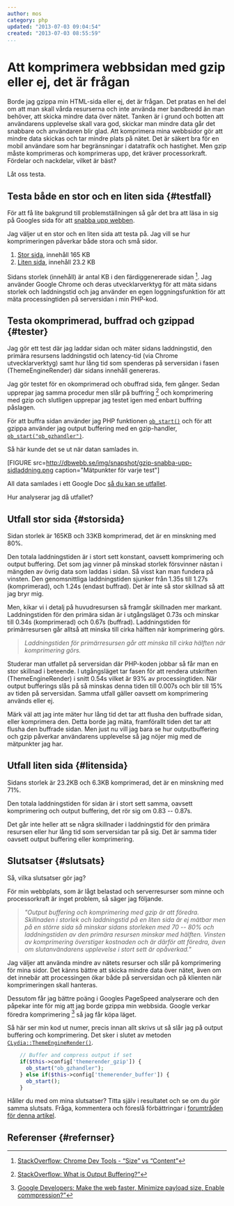 ```yaml
---
author: mos
category: php
updated: "2013-07-03 09:04:54"
created: "2013-07-03 08:55:59"
...
```

Att komprimera webbsidan med gzip eller ej, det är frågan
==================================

Borde jag gzippa min HTML-sida eller ej, det är frågan. Det pratas en hel del om att man skall vårda resurserna och inte använda mer bandbredd än man behöver, att skicka mindre data över nätet. Tanken är i grund och botten att användarens upplevelse skall vara god, skickar man mindre data går det snabbare och användaren blir glad. Att komprimera mina webbsidor gör att mindre data skickas och tar mindre plats på nätet. Det är säkert bra för en mobil användare som har begränsningar i datatrafik och hastighet. Men gzip måste komprimeras och komprimeras upp, det kräver processorkraft. Fördelar och nackdelar, vilket är bäst? 

Låt oss testa.

<!--more-->


Testa både en stor och en liten sida {#testfall}
---------------------------------------

För att få lite bakgrund till problemställningen så går det bra att läsa in sig på Googles sida för att [snabba upp webben](https://developers.google.com/speed/pagespeed/insights).

Jag väljer ut en stor och en liten sida att testa på. Jag vill se hur komprimeringen påverkar både stora och små sidor.

1. [Stor sida](http://dbwebb.se/v2/kunskap/kom-i-gang-med-php-pa-20-steg), innehåll 165 KB
2. [Liten sida](http://dbwebb.se/v2/kunskap/bth-s-labmiljo-for-webbprogrammering), innehåll 23.2 KB

Sidans storlek (innehåll) är antal KB i den färdiggenererade sidan [^1]. Jag använder Google Chrome och deras utvecklarverktyg för att mäta sidans storlek och laddningstid och jag använder en egen loggningsfunktion för att mäta processingtiden på serversidan i min PHP-kod.



Testa okomprimerad, buffrad och gzippad {#tester}
---------------------------------------

Jag gör ett test där jag laddar sidan och mäter sidans laddningstid, den primära resursens laddningstid och latency-tid (via Chrome utvecklarverktyg) samt hur lång tid som spenderas på serversidan i fasen (ThemeEngineRender) där sidans innehåll genereras.

Jag gör testet för en okomprimerad och obuffrad sida, fem gånger. Sedan upprepar jag samma procedur men slår på buffring [^2] och komprimering med gzip och slutligen upprepar jag testet igen med enbart buffring påslagen.

För att buffra sidan använder jag PHP funktionen [`ob_start()`](http://php.net/function.ob-start.php) och för att gzippa använder jag output buffering med en gzip-handler, [`ob_start("ob_gzhandler")`](http://php.net/function.ob-gzhandler.php).


Så här kunde det se ut när datan samlades in.

[FIGURE src=http://dbwebb.se/img/snapshot/gzip-snabba-upp-sidladdning.png caption="Mätpunkter för varje test"]

All data samlades i ett Google Doc [så du kan se utfallet](http://goo.gl/CHL7b).

Hur analyserar jag då utfallet?



Utfall stor sida {#storsida}
---------------------------------------

Sidan storlek är 165KB och 33KB komprimerad, det är en minskning med 80%.

Den totala laddningstiden är i stort sett konstant, oavsett komprimering och output buffering. Det som jag vinner på minskad storlek försvinner nästan i mängden av övrig data som laddas i sidan. Så visst kan man fundera på vinsten. Den genomsnittliga laddningstiden sjunker från 1.35s till 1.27s (komprimerad), och 1.24s (endast buffrad). Det är inte så stor skillnad så att jag bryr mig.

Men, kikar vi i detalj på huvudresursen så framgår skillnaden mer markant. Laddningstiden för den primära sidan är i utgångsläget 0.73s och minskar till 0.34s (komprimerad) och 0.67s (buffrad). Laddningstiden för primärresursen går alltså att minska till cirka hälften när komprimering görs.

> *Laddningstiden för primärresursen går att minska till cirka hälften när komprimering görs.*

Studerar man utfallet på serversidan där PHP-koden jobbar så får man en stor skillnad i beteende. I utgångsläget tar fasen för att rendera utskriften (ThemeEngineRender) i snitt 0.54s vilket är 93% av processingtiden. När output bufferings slås på så minskas denna tiden till 0.007s och blir till 15% av tiden på serversidan. Samma utfall gäller oavsett om komprimering används eller ej.

Märk väl att jag inte mäter hur lång tid det tar att flusha den buffrade sidan, eller komprimera den. Detta borde jag mäta, framförallt tiden det tar att flusha den buffrade sidan. Men just nu vill jag bara se hur outputbuffering och gzip påverkar användarens upplevelse så jag nöjer mig med de mätpunkter jag har.



Utfall liten sida {#litensida}
---------------------------------------

Sidans storlek är 23.2KB och 6.3KB komprimerad, det är en minskning med 71%.

Den totala laddningstiden för sidan är i stort sett samma, oavsett komprimering och output buffering, det rör sig om 0.83 -- 0.87s.

Det går inte heller att se några skillnader i laddningstid för den primära resursen eller hur lång tid som serversidan tar på sig. Det är samma tider oavsett output buffering eller komprimering.



Slutsatser {#slutsats}
---------------------------------------

Så, vilka slutsatser gör jag? 

För min webbplats, som är lågt belastad och serverresurser som minne och processorkraft är inget problem, så säger jag följande.

> *"Output buffering och komprimering med gzip är att föredra. Skillnaden i storlek och laddningstid på en liten sida är ej mätbar men på en större sida så minskar sidans storleken med 70 -- 80% och laddningstiden av den primära resursen minskar med hälften. Vinsten av komprimering överstiger kostnaden och är därför att föredra, även om slutanvändarens upplevelse i stort sett är opåverkad."*

Jag väljer att använda mindre av nätets resurser och slår på komprimering för mina sidor. Det känns bättre att skicka mindre data över nätet, även om det innebär att processingen ökar både på serversidan och på klienten när komprimeringen skall hanteras. 

Dessutom får jag bättre poäng i Googles PageSpeed analyserare och den påpekar inte för mig att jag borde gzippa min webbsida. Google verkar föredra komprimering [^3] så jag får köpa läget.

Så här ser min kod ut numer, precis innan allt skrivs ut så slår jag på output buffering och komprimering. Det sker i slutet av metoden [`CLydia::ThemeEngineRender()`](https://github.com/mosbth/lydia/blob/master/src/CLydia/CLydia.php).

```php
    // Buffer and compress output if set
    if($this->config['themerender_gzip']) {
      ob_start("ob_gzhandler");
    } else if($this->config['themerender_buffer']) {
      ob_start();
    }
```

Håller du med om mina slutsatser? Titta själv i resultatet och se om du gör samma slutsats. Fråga, kommentera och föreslå förbättringar i [forumtråden för denna artikel](t/1356).



Referenser {#refernser}
------------------------------------

[^1]: [StackOverflow: Chrome Dev Tools - “Size” vs “Content”](http://stackoverflow.com/questions/8072921/chrome-dev-tools-size-vs-content)

[^2]: [StackOverflow: What is Output Buffering?”](http://stackoverflow.com/questions/2832010/what-is-output-buffering)

[^3]: [Google Developers: Make the web faster, Minimize payload size, Enable commpression?”](https://developers.google.com/speed/docs/best-practices/payload#GzipCompression)



